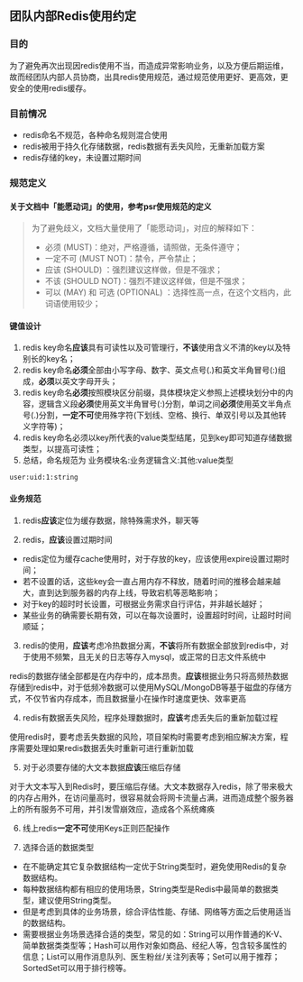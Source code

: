 ## 团队内部Redis使用约定  

### 目的
   为了避免再次出现因redis使用不当，而造成异常影响业务，以及方便后期运维，故而经团队内部人员协商，出具redis使用规范，通过规范使用更好、更高效，更安全的使用redis缓存。
   
### 目前情况
- redis命名不规范，各种命名规则混合使用
- redis被用于持久化存储数据，redis数据有丢失风险，无重新加载方案
- redis存储的key，未设置过期时间

### 规范定义

#### 关于文档中「能愿动词」的使用，参考psr使用规范的定义

> 为了避免歧义，文档大量使用了「能愿动词」，对应的解释如下：
> - 必须 (MUST)：绝对，严格遵循，请照做，无条件遵守；
> - 一定不可 (MUST NOT)：禁令，严令禁止；
> - 应该 (SHOULD) ：强烈建议这样做，但是不强求；
> - 不该 (SHOULD NOT)：强烈不建议这样做，但是不强求；
> - 可以 (MAY) 和 可选 (OPTIONAL) ：选择性高一点，在这个文档内，此词语使用较少；



#### 键值设计

1. redis key命名**应该**具有可读性以及可管理行，**不该**使用含义不清的key以及特别长的key名；
2. redis key命名**必须**全部由小写字母、数字、英文点号(.)和英文半角冒号(:)组成，**必须**以英文字母开头；
3. redis key命名**必须**按照模块区分前缀，具体模块定义参照上述模块划分中的内容，逻辑含义段**必须**使用英文半角冒号(:)分割，单词之间**必须**使用英文半角点号(.)分割，**一定不可**使用殊字符(下划线、空格、换行、单双引号以及其他转义字符等)；
4. redis key命名必须以key所代表的value类型结尾，见到key即可知道存储数据类型，以提高可读性；
5. 总结，命名规范为 业务模块名:业务逻辑含义:其他:value类型
```
user:uid:1:string
```

#### 业务规范

1. redis**应该**定位为缓存数据，除特殊需求外，聊天等

2. redis，**应该**设置过期时间

- redis定位为缓存cache使用时，对于存放的key，应该使用expire设置过期时间；
- 若不设置的话，这些key会一直占用内存不释放，随着时间的推移会越来越大，直到达到服务器的内存上线，导致宕机等恶略影响；
- 对于key的超时时长设置，可根据业务需求自行评估，并非越长越好；
- 某些业务的确需要长期有效，可以在每次设置时，设置超时时间，让超时时间顺延；

3. redis的使用，**应该**考虑冷热数据分离，**不该**将所有数据全部放到redis中，对于使用不频繁，且无关的日志等存入mysql，或正常的日志文件系统中

  redis的数据存储全部都是在内存中的，成本昂贵。**应该**根据业务只将高频热数据存储到redis中，对于低频冷数据可以使用MySQL/MongoDB等基于磁盘的存储方式，不仅节省内存成本，而且数据量小在操作时速度更快、效率更高

4. redis有数据丢失风险，程序处理数据时，**应该**考虑丢失后的重新加载过程
  
  使用redis时，要考虑丢失数据的风险，项目架构时需要考虑到相应解决方案，程序需要处理如果redis数据丢失时重新可进行重新加载

5. 对于必须要存储的大文本数据**应该**压缩后存储
  
  对于大文本写入到Redis时，要压缩后存储。大文本数据存入redis，除了带来极大的内存占用外，在访问量高时，很容易就会将网卡流量占满，进而造成整个服务器上的所有服务不可用，并引发雪崩效应，造成各个系统瘫痪

6. 线上redis**一定不可**使用Keys正则匹配操作

7. 选择合适的数据类型

  - 在不能确定其它复杂数据结构一定优于String类型时，避免使用Redis的复杂数据结构。
  - 每种数据结构都有相应的使用场景，String类型是Redis中最简单的数据类型，建议使用String类型。
  - 但是考虑到具体的业务场景，综合评估性能、存储、网络等方面之后使用适当的数据结构。
  - 需要根据业务场景选择合适的类型，常见的如：String可以用作普通的K-V、简单数据类类型等；Hash可以用作对象如商品、经纪人等，包含较多属性的信息；List可以用作消息队列、医生粉丝/关注列表等；Set可以用于推荐；SortedSet可以用于排行榜等。




























